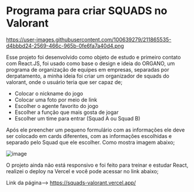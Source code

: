 # Programa para criar SQUADS no Valorant

<p align="center">

https://user-images.githubusercontent.com/100639279/211865535-d4bbbd24-2569-466c-965b-0fe6fa7a40d4.png
  
</p>


Esse projeto foi desenvolvido como objeto de estudo e primeiro contato com React.JS, foi usado como base o design e ideia do ORGANO, um programa de organização de equipes em empresas, separadas por derpatamento, a minha ideia foi criar um organizador de squads do valorant, onde o usuário teria que ser capaz de;

- Colocar o nickname do jogo
- Colocar uma foto por meio de link
- Escolher o agente favorito do jogo
- Escolher a função que mais gosta de jogar
- Escolher um time para entrar (Squad A ou Squad B)


Após ele preencher um pequeno formulário com as informações ele deve ser colocado em cards diferentes, com as informações escolhidas e separado pelo Squad que ele escolher. Como mostra imagem abaixo;

![image](https://user-images.githubusercontent.com/100639279/211865286-b93e0a20-0adf-40f9-9118-144d541af4bb.png)

O projeto ainda não está responsivo e foi feito para treinar e estudar React, realizei o deploy na Vercel e você pode acessar no link abaixo;

Link da página--> https://squads-valorant.vercel.app/
